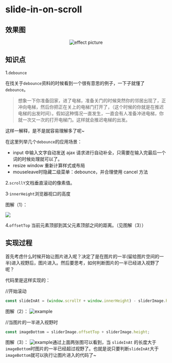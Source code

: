 # slide-in-on-scroll

## 效果图
<p align="center">
  <img src="http://ok7n02kz6.bkt.clouddn.com/Fhd7KA5KueOnSYCXQ-SRzieyeUIl.gif" alt="effect picture" />
</p>


## 知识点
1.`debounce`

在找关于`debounce`资料的时候看到一个很有意思的例子，一下子就懂了`debounce`。
> 想象一下你准备回家，进了电梯，准备关门的时候突然你的邻居出现了，正冲向电梯，然后你把正在关上的电梯门打开了，（这个时候的你就是在推迟电梯的出发时间）。假如这种情况一直发生，一直会有人准备冲进电梯，你就一次又一次的打开电梯门。这样就会推迟电梯的出发。

这样一解释，是不是就容易理解多了呢~

在这里列举几个`debounce`的应用场景：
- input 中输入文字自动发送 ajax 请求进行自动补全，只需要在输入完最后一个词的时候处理就可以了。
- resize window 重新计算样式或布局
- mouseleave时隐藏二级菜单：debounce，并合理使用 cancel 方法

2.`scrollY`文档垂直滚动的像素值。

3·`innerHeight`浏览器视口的高度

图解（1）：

![](http://ok7n02kz6.bkt.clouddn.com/FqnbWfM710Sdh443CUm0KnxZ35uG.png)

4.`offsetTop` 当前元素顶部到其父元素顶部之间的距离。（见图解（3））

## 实现过程

首先考虑什么时候开始让图片进入呢？决定了是在图片的一半(留给图片空间的一半)进入视野后，图片进入。然后要思考，如何判断图片的一半已经进入视野了呢？

代码里是这样实现的：

//开始滚动

```javascript
const slideInAt = (window.scrollY + window.innerHeight) - sliderImage.height / 2;
```

图解（2）：
![example](http://ok7n02kz6.bkt.clouddn.com/Fi7xTAXm6-RiAsMXJQ8LkyHtRLLT.png)

//当图片的一半进入视野时

```javascript
const imageBottom = sliderImage.offsetTop + sliderImage.height;
```

图解（3）：
![example](http://ok7n02kz6.bkt.clouddn.com/FjCuqSYYCy6-qnk1JI1w_dZ742t3.png)通过上面两张图可以看到，当 `slideInAt` 的长度大于`imageBottom`时图片的一半已经超过视野了。也就是说只要判断`slideInAt`大于`imageBottom`就可以执行让图片进入的代码了~